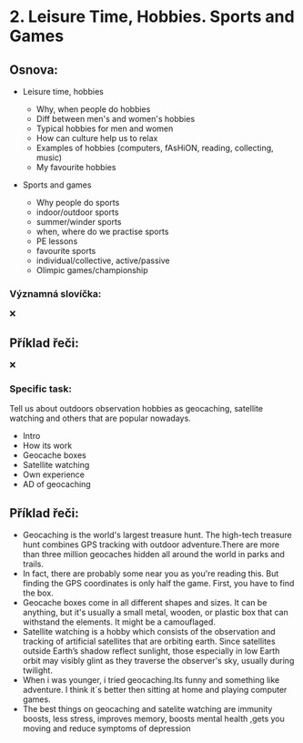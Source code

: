 # 2. Leisure Time, Hobbies. Sports and Games

## Osnova:

* Leisure time, hobbies
  * Why, when people do hobbies
  * Diff between men's and women's hobbies
  * Typical hobbies for men and women
  * How can culture help us to relax
  * Examples of hobbies (computers, fAsHiON, reading, collecting, music)
  * My favourite hobbies
  
* Sports and games
  * Why people do sports
  * indoor/outdoor sports
  * summer/winder sports
  * when, where do we practise sports
  * PE lessons
  * favourite sports
  * individual/collective, active/passive
  * Olimpic games/championship

### Významná slovíčka:
❌

## Příklad řeči:
❌


### Specific task:
Tell us about outdoors observation hobbies as geocaching, satellite watching and others that are popular nowadays.

* Intro
* How its work
* Geocache boxes
* Satellite watching
* Own experience
* AD of geocaching

## Příklad řeči:
* Geocaching is the world's largest treasure hunt. The high-tech treasure hunt combines GPS tracking with outdoor adventure.There are more than three million geocaches hidden all around the world in parks and trails. 
* In fact, there are probably some near you as you're reading this. But finding the GPS coordinates is only half the game. First, you have to find the box.
* Geocache boxes come in all different shapes and sizes. It can be anything, but it's usually a small metal, wooden, or plastic box that can withstand the elements. It might be a camouflaged.
* Satellite watching is a hobby which consists of the observation and tracking of artificial satellites that are orbiting earth. Since satellites outside Earth’s shadow reflect sunlight, those especially in low Earth orbit may visibly glint as they traverse the observer's sky, usually during twilight.
* When i was younger, i tried geocaching.Its funny and something like adventure. I think it´s better then sitting at home and playing computer games.
* The best things on geocaching and satelite watching are immunity boosts, less stress, improves memory, boosts mental health ,gets you moving and reduce symptoms of depression
